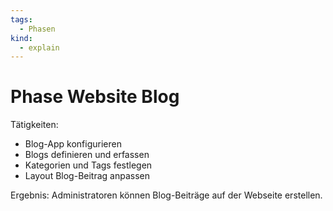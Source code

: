 ```yaml
---
tags:
  - Phasen
kind:
  - explain
---
```

# Phase Website Blog

Tätigkeiten:

* Blog-App konfigurieren
* Blogs definieren und erfassen
* Kategorien und Tags festlegen
* Layout Blog-Beitrag anpassen

Ergebnis: Administratoren können Blog-Beiträge auf der Webseite erstellen.